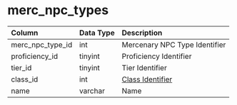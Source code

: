 # merc_npc_types

| Column | Data Type | Description |
| :--- | :--- | :--- |
| merc_npc_type_id | int | Mercenary NPC Type Identifier |
| proficiency_id | tinyint | Proficiency Identifier |
| tier_id | tinyint | Tier Identifier |
| class_id | int | [Class Identifier](../../../../categories/player/class-list) |
| name | varchar | Name |

